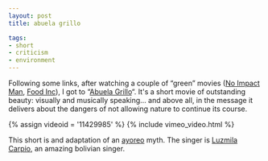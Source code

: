 ```yaml
---
layout: post
title: abuela grillo

tags:
- short
- criticism
- environment
---
```


Following some links, after watching a couple of “green” movies ([No Impact Man](http://noimpactman.typepad.com/), [Food Inc](http://www.foodincmovie.com/)), I got to “[Abuela Grillo](http://abuegrillo.blogspot.com/)“. It's a short movie of outstanding beauty: visually and musically speaking… and above all, in the message it delivers about the dangers of not allowing nature to continue its course.

{% assign videoid = '11429985' %}
{% include vimeo_video.html %}

This short is and adaptation of an [ayoreo](http://en.wikipedia.org/wiki/Ayoreo) myth. The singer is [Luzmila Carpio](http://www.luzmilacarpio.com/), an amazing bolivian singer.
